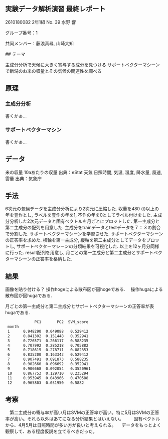 


## 実験データ解析演習 最終レポート

2610180082 2年1組 No. 39 水野 響

グループ番号：1

共同メンバー：藤浪真尋, 山崎大知



<div style="page-break-before:always"></div>
## テーマ

主成分分析で天候に大きく寄与する成分を見つける
サポートベクターマシーンで新潟のお米の収量とその気候の関連性を調べる

## 原理

### 主成分分析
書くかぁ...


### サポートベクターマシン
書くかぁ...


## データ

米の収量
 10aあたりの収量
 出典：eStat
天気
 日照時間, 気温, 湿度, 降水量, 風速, 雲量
 出典：気象庁

## 手法
 6次元の気候データを主成分分析により2次元に圧縮した.
 収量を480 (t)以上の年を豊作とし, ラベルを豊作の年を1, 不作の年を0としてラベル付けをした.
 主成分分析した2次元データと固有ベクトルを月ごとにプロットした.
 第一主成分と第二主成分の配列を用意した.
 主成分をtrainデータとtestデータを７：３の割合で分割した.
 サポートベクターマシーンを学習させた.
 サポートベクターマシーンの正答率を求めた.
 横軸を第一主成分, 縦軸を第二主成分としてデータをプロットし, サポートベクターマシーンの分類結果を可視化した.
 以上を12ヶ月分同様に行った.
 result配列を用意し, 月ごとの第一主成分と第二主成分とサポートベクターマシーンの正答率を格納した.

## 結果
 画像を貼り付ける？
 操作hogeによる散布図が図hogeである.
　操作hugaによる散布図が図hugaである.

 月ごとの第一主成分と第二主成分とサポートベクターマシーンの正答率が表hugaである.

```bash
             PC1       PC2  SVM_score
 month                               
 1      0.948290  0.049088   0.529412
 2      0.841302  0.151448   0.352941
 3      0.726571  0.266117   0.588235
 4      0.707992  0.285218   0.705882
 5      0.718615  0.278711   0.882353
 6      0.835200  0.163343   0.529412
 7      0.907491  0.091873   0.588235
 8      0.902660  0.096692   0.352941
 9      0.906668  0.092054   0.3520961
 10     0.867753  0.129710   0.235294
 11     0.953945  0.043966   0.470588
 12     0.965803  0.031950   0.5882
```

## 考察

　第二主成分の寄与率が高い月はSVMの正答率が高い。特に5月はSVMの正答率が高い。それら以外はあてになる分析結果とはいえない。
　　固有ベクトルから、4月5月は日照時間が多い方が良いと考えられる。
　データをもっとよく観察して、ある程度仮説を立てるべきだった。